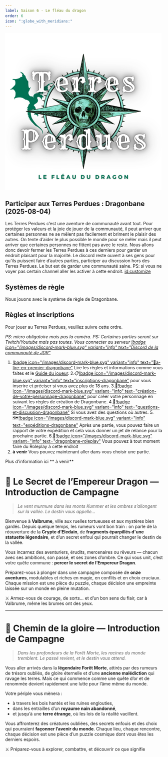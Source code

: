 ```yaml
---
label: Saison 6 - Le fléau du dragon
order: 6
icon: ":globe_with_meridians:"
---
```


![](/Images/TPDragonbane.png)

## Participer aux Terres Perdues : Dragonbane  (2025-08-04)
Les Terres Perdues c’est une aventure de communauté avant tout. Pour protéger les valeurs et la joie de jouer de la communauté, il peut arriver que certaines personnes ne se mêlent pas facilement et briment le plaisir des autres. On tente d’aider le plus possible le monde pour se mêler mais il peut arriver que certaines personnes ne fittent pas avec le reste. Nous allons donc devoir fermer les Terres Perdues à ces derniers pour garder un endroit plaisant pour la majorité. Le discord reste ouvert à ses gens pour qu’ils puissent faire d’autres parties, participer au discussion hors des Terres Perdues. Le but est de garder une communauté saine. 
PS: si vous ne voyer pas certain channel aller les activer à cette endroit. <id:customize> 

## Systèmes de règle
Nous jouons avec le système de règle de Dragonbane.

## Règles et inscriptions
Pour jouer au Terres Perdues, veuillez suivre cette ordre.

*PS: micro obligatoire mais pas la caméra.* 
*PS: Certaines parties seront sur Twitch/Youtube mais pas toutes.*
*Vous connecter au serveur [!badge icon="/images/discord-mark-blue.svg" variant="info" text="Discord de la communauté de JDR"](https://discord.gg/rWzznjmSYm)*

1. [!badge icon="/images/discord-mark-blue.svg" variant="info" text="📕a-lire-en-premier-dragonbane"](https://discord.com/channels/662746189069942802/1402010508000890920) Lire les règles et informations comme vous faites et le [Guide du joueur](https://terresperdues.github.io/Terresperdues/regle/guidedujoueur/).
2.📋[!badge icon="/images/discord-mark-blue.svg" variant="info" text="inscriptions-dragonbane"](https://discord.com/channels/662746189069942802/1402015559867961375) pour vous inscrire et préciser si vous avez plus de 18 ans.
3.📝[!badge icon="/images/discord-mark-blue.svg" variant="info" text="création-de-votre-personnage-dragonbane"](https://discord.com/channels/662746189069942802/1402283723684315187) pour créer votre personnage en suivant les règles de création de Dragonbane.
4.💬[!badge icon="/images/discord-mark-blue.svg" variant="info" text="questions-et-discussion-dragonbane"](https://discord.com/channels/662746189069942802/1402283723684315187) Si vous avez des questions où autres. 
5.🗺️[!badge icon="/images/discord-mark-blue.svg" variant="info" text="expéditions-dragonbane"](https://discord.com/channels/662746189069942802/1402283850045853987) Après une partie, vous pouvez faire un rapport de votre expédition  et cela vous donner un jet de relance pour la prochaine partie.
6.🐉[!badge icon="/images/discord-mark-blue.svg" variant="info" text="dragonbane-roleplay"](https://discord.com/channels/662746189069942802/1402284139964665876) Vous pouvez à tout moment faire du Roleplay à cette endroit 
7. **à venir** Vous pouvez maintenant aller dans vous choisir une partie. 


Plus d'information ici ** à venir**

# :game_die: Le Secret de l’Empereur Dragon — Introduction de Campagne

> *Le vent murmure dans les monts Kummer et les ombres s’allongent sur la vallée. Le destin vous appelle...*

Bienvenue à **Valbrume**, ville aux ruelles tortueuses et aux mystères bien gardés. Depuis quelque temps, les rumeurs vont bon train : on parle de la réouverture de la **Crypte d’Eledain**, de **fragments éparpillés d'une statuette légendaire**, et d’un secret enfoui qui pourrait changer le destin de la vallée.

Vous incarnez des aventuriers, érudits, mercenaires ou rêveurs — chacun avec ses ambitions, son passé, et ses zones d’ombre. Ce qui vous unit, c’est votre quête commune : **percer le secret de l’Empereur Dragon**.

Préparez-vous à plonger dans une campagne composée de **onze aventures**, modulables et riches en magie, en conflits et en choix cruciaux. Chaque mission est une pièce du puzzle, chaque décision une empreinte laissée sur un monde en pleine mutation.

:crossed_swords: Armez-vous de courage, de sorts… et d’un bon sens du flair, car à Valbrume, même les brumes ont des yeux.

---
# :evergreen_tree: Chemin de la gloire — Introduction de Campagne

> *Dans les profondeurs de la Forêt Morte, les racines du monde tremblent. Le passé revient, et le destin vous attend.*

Vous aller arrivés dans la **légendaire Forêt Morte**, attirés par des rumeurs de trésors oubliés, de gloire éternelle et d’une **ancienne malédiction** qui ravage les terres. Mais ce qui commence comme une quête d’or et de renommée devient rapidement une lutte pour l’âme même du monde.

Votre périple vous mènera :
- à travers les bois hantés et les ruines englouties,
- dans les entrailles d’un **royaume nain abandonné**,
- et jusqu’à une **terre étrange**, où les lois de la réalité vacillent.

Vous affronterez des créatures oubliées, des secrets enfouis et des choix qui pourraient **façonner l’avenir du monde**. Chaque lieu, chaque rencontre, chaque décision est une pièce d’un puzzle cosmique dont vous êtes les derniers espoirs.

:crossed_swords: Préparez-vous à explorer, combattre, et découvrir ce que signifie
